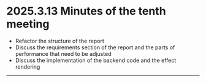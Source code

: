 #  2025.3.13 Minutes of the tenth meeting

- Refactor the structure of the report
- Discuss the requirements section of the report and the parts of performance that need to be adjusted
- Discuss the implementation of the backend code and the effect rendering
     
----

